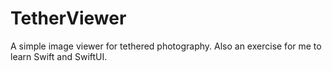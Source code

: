 # TetherViewer
A simple image viewer for tethered photography. Also an exercise for me to learn Swift and SwiftUI.

